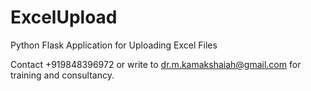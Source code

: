 # ExcelUpload
Python Flask Application for  Uploading Excel Files

Contact +919848396972 or write to dr.m.kamakshaiah@gmail.com for training and consultancy. 
